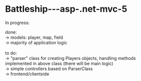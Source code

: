 # Battleship---asp-.net-mvc-5

In progress:

done:<br />
-> models: player, map, field<br />
-> majority of application logic<br /><br />
to do:<br />
-> "parser" class for creating Players objects, handling methods implemented in above class (there will be main logic)<br />
-> simple controllers based on ParserClass<br />
-> frontend/clientside  <br />
 
